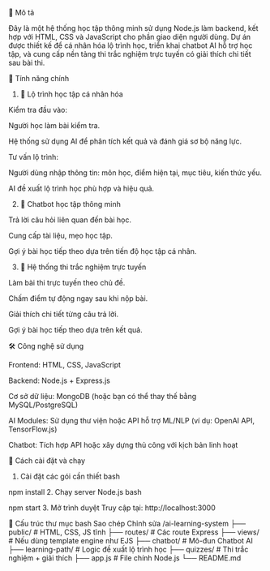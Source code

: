 📌 Mô tả

Đây là một hệ thống học tập thông minh sử dụng Node.js làm backend, kết hợp với HTML, CSS và JavaScript cho phần giao diện người dùng. Dự án được thiết kế để cá nhân hóa lộ trình học, triển khai chatbot AI hỗ trợ học tập, và cung cấp nền tảng thi trắc nghiệm trực tuyến có giải thích chi tiết sau bài thi.

🚀 Tính năng chính

1. 🧠 Lộ trình học tập cá nhân hóa

Kiểm tra đầu vào:

Người học làm bài kiểm tra.

Hệ thống sử dụng AI để phân tích kết quả và đánh giá sơ bộ năng lực.

Tư vấn lộ trình:

Người dùng nhập thông tin: môn học, điểm hiện tại, mục tiêu, kiến thức yếu.

AI đề xuất lộ trình học phù hợp và hiệu quả.


2. 🤖 Chatbot học tập thông minh

Trả lời câu hỏi liên quan đến bài học.

Cung cấp tài liệu, mẹo học tập.

Gợi ý bài học tiếp theo dựa trên tiến độ học tập cá nhân.


3. 📝 Hệ thống thi trắc nghiệm trực tuyến

Làm bài thi trực tuyến theo chủ đề.

Chấm điểm tự động ngay sau khi nộp bài.

Giải thích chi tiết từng câu trả lời.

Gợi ý bài học tiếp theo dựa trên kết quả.


🛠️ Công nghệ sử dụng

Frontend: HTML, CSS, JavaScript

Backend: Node.js + Express.js

Cơ sở dữ liệu: MongoDB (hoặc bạn có thể thay thế bằng MySQL/PostgreSQL)

AI Modules: Sử dụng thư viện hoặc API hỗ trợ ML/NLP (ví dụ: OpenAI API, TensorFlow.js)

Chatbot: Tích hợp API hoặc xây dựng thủ công với kịch bản linh hoạt

🧪 Cách cài đặt và chạy
1. Cài đặt các gói cần thiết
bash

npm install
2. Chạy server Node.js
bash

npm start
3. Mở trình duyệt
Truy cập tại: http://localhost:3000

📁 Cấu trúc thư mục
bash
Sao chép
Chỉnh sửa
/ai-learning-system
├── public/              # HTML, CSS, JS tĩnh
├── routes/              # Các route Express
├── views/               # Nếu dùng template engine như EJS
├── chatbot/             # Mô-đun Chatbot AI
├── learning-path/       # Logic đề xuất lộ trình học
├── quizzes/             # Thi trắc nghiệm + giải thích
├── app.js               # File chính Node.js
└── README.md